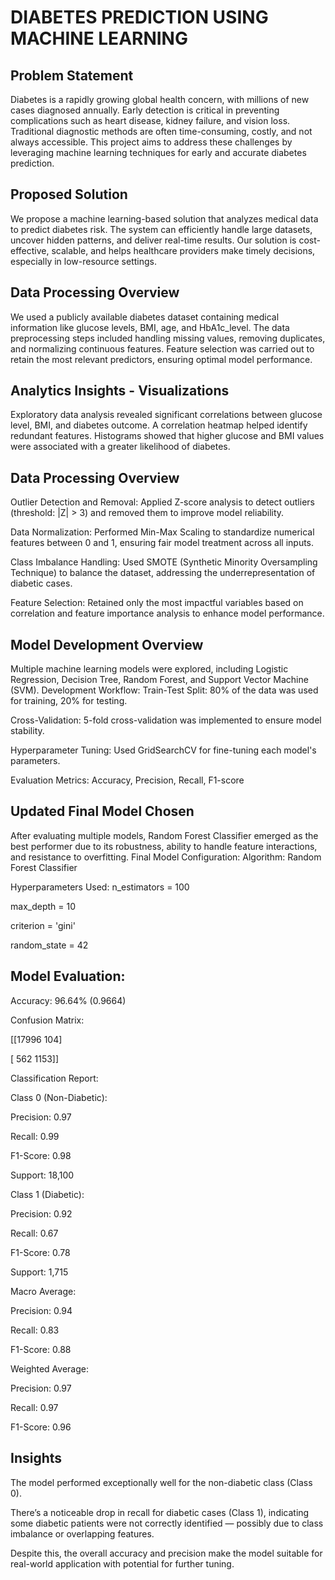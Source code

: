 # DIABETES PREDICTION USING MACHINE LEARNING
## Problem Statement

Diabetes is a rapidly growing global health concern, with millions of new cases diagnosed annually. Early detection is critical in preventing complications such as heart disease, kidney failure, and vision loss. Traditional diagnostic methods are often time-consuming, costly, and not always accessible. This project aims to address these challenges by leveraging machine learning techniques for early and accurate diabetes prediction.
## Proposed Solution

We propose a machine learning-based solution that analyzes medical data to predict diabetes risk. The system can efficiently handle large datasets, uncover hidden patterns, and deliver real-time results. Our solution is cost-effective, scalable, and helps healthcare providers make timely decisions, especially in low-resource settings.
## Data Processing Overview

We used a publicly available diabetes dataset containing medical information like glucose levels, BMI, age, and HbA1c_level. The data preprocessing steps included handling missing values, removing duplicates, and normalizing continuous features. Feature selection was carried out to retain the most relevant predictors, ensuring optimal model performance.
## Analytics Insights - Visualizations

Exploratory data analysis revealed significant correlations between glucose level, BMI, and diabetes outcome. A correlation heatmap helped identify redundant features. Histograms showed that higher glucose and BMI values were associated with a greater likelihood of diabetes.
## Data Processing Overview

Outlier Detection and Removal: Applied Z-score analysis to detect outliers (threshold: |Z| > 3) and removed them to improve model reliability.


Data Normalization: Performed Min-Max Scaling to standardize numerical features between 0 and 1, ensuring fair model treatment across all inputs.


Class Imbalance Handling: Used SMOTE (Synthetic Minority Oversampling Technique) to balance the dataset, addressing the underrepresentation of diabetic cases.


Feature Selection: Retained only the most impactful variables based on correlation and feature importance analysis to enhance model performance.
## Model Development Overview

Multiple machine learning models were explored, including Logistic Regression, Decision Tree, Random Forest, and Support Vector Machine (SVM).
Development Workflow:
Train-Test Split: 80% of the data was used for training, 20% for testing.


Cross-Validation: 5-fold cross-validation was implemented to ensure model stability.


Hyperparameter Tuning: Used GridSearchCV for fine-tuning each model's parameters.


Evaluation Metrics: Accuracy, Precision, Recall, F1-score
## Updated Final Model Chosen

After evaluating multiple models, Random Forest Classifier emerged as the best performer due to its robustness, ability to handle feature interactions, and resistance to overfitting.
Final Model Configuration:
Algorithm: Random Forest Classifier


Hyperparameters Used:
n_estimators = 100


max_depth = 10


criterion = 'gini'


random_state = 42


## Model Evaluation:

Accuracy: 96.64% (0.9664)


Confusion Matrix:

[[17996   104]

 [  562  1153]]


Classification Report:


Class 0 (Non-Diabetic):


Precision: 0.97


Recall: 0.99


F1-Score: 0.98


Support: 18,100


Class 1 (Diabetic):


Precision: 0.92


Recall: 0.67


F1-Score: 0.78


Support: 1,715


Macro Average:


Precision: 0.94


Recall: 0.83


F1-Score: 0.88


Weighted Average:


Precision: 0.97


Recall: 0.97


F1-Score: 0.96
## Insights

The model performed exceptionally well for the non-diabetic class (Class 0).


There’s a noticeable drop in recall for diabetic cases (Class 1), indicating some diabetic patients were not correctly identified — possibly due to class imbalance or overlapping features.


Despite this, the overall accuracy and precision make the model suitable for real-world application with potential for further tuning.
